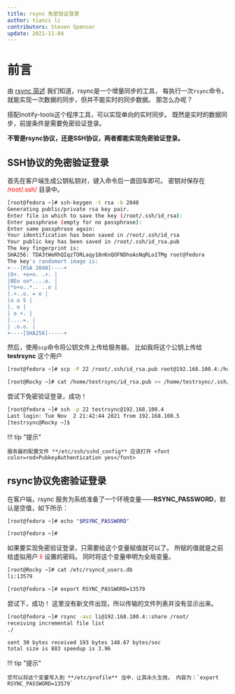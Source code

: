 ```yaml
---
title: rsync 免密验证登录
author: tianci li
contributors: Steven Spencer
update: 2021-11-04
---
```


# 前言

由 [rsync 简述](01_rsync_overview.zh.md) 我们知道，rsync是一个增量同步的工具， 每执行一次`rsync`命令，就能实现一次数据的同步，但并不能实时的同步数据。 那怎么办呢？

搭配inotify-tools这个程序工具，可以实现单向的实时同步。 既然是实时的数据同步，前提条件是需要免密验证登录。

**不管是rsync协议，还是SSH协议，两者都能实现免密验证登录。**

## SSH协议的免密验证登录

首先在客户端生成公钥私钥对，键入命令后一直回车即可。 密钥对保存在 <font color=red>/root/.ssh/</font> 目录中。

```bash
[root@fedora ~]# ssh-keygen -t rsa -b 2048
Generating public/private rsa key pair.
Enter file in which to save the key (/root/.ssh/id_rsa):
Enter passphrase (empty for no passphrase):
Enter same passphrase again:
Your identification has been saved in /root/.ssh/id_rsa
Your public key has been saved in /root/.ssh/id_rsa.pub
The key fingerprint is:
SHA256: TDA3tWeRhQIqzTORLaqy18nKnQOFNDhoAsNqRLo1TMg root@fedora
The key's randomart image is:
+---[RSA 2048]----+
|O+. +o+o. .+. |
|BEo oo*....o. |
|*o+o..*.. ..o |
|.+..o. = o |
|o o S |
|. o |
| o +. |
|....=. |
| .o.o. |
+----[SHA256]-----+
```

然后，使用`scp`命令将公钥文件上传给服务器。 比如我将这个公钥上传给 **testrsync** 这个用户

```bash
[root@fedora ~]# scp -P 22 /root/.ssh/id_rsa.pub root@192.168.100.4:/home/testrsync/
```

```bash
[root@Rocky ~]# cat /home/testrsync/id_rsa.pub >> /home/testrsync/.ssh/authorized_keys
```

尝试下免密验证登录，成功！

```bash
[root@fedora ~]# ssh -p 22 testrsync@192.168.100.4
Last login: Tue Nov  2 21:42:44 2021 from 192.168.100.5
[testrsync@Rocky ~]$
```

!!! tip "提示"

    服务器的配置文件 **/etc/ssh/sshd_config** 应该打开 <font color=red>PubkeyAuthentication yes</font>

## rsync协议免密验证登录

在客户端，rsync 服务为系统准备了一个环境变量——**RSYNC_PASSWORD**，默认是空值，如下所示：

```bash
[root@fedora ~]# echo "$RSYNC_PASSWORD"

[root@fedora ~]#
```

如果要实现免密验证登录，只需要给这个变量赋值就可以了。 所赋的值就是之前给虚拟用户 <font color=red>li</font> 设置的密码。 同时将这个变量申明为全局变量。

```bash
[root@Rocky ~]# cat /etc/rsyncd_users.db
li:13579
```

```bash
[root@fedora ~]# export RSYNC_PASSWORD=13579
```

尝试下，成功！ 这里没有新文件出现，所以传输的文件列表并没有显示出来。

```bash
[root@fedora ~]# rsync -avz li@192.168.100.4::share /root/
receiving incremental file list
./

sent 30 bytes received 193 bytes 148.67 bytes/sec
total size is 883 speedup is 3.96
```

!!! tip "提示"

    您可以将这个变量写入到 **/etc/profile** 当中，让其永久生效。 内容为：`export RSYNC_PASSWORD=13579`
